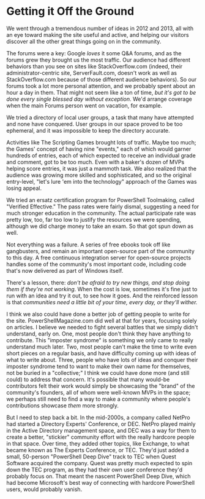 # Getting it Off the Ground
We went through a tremendous number of ideas in 2012 and 2013, all with an eye toward making the site useful and active, and helping our visitors discover all the other great things going on in the community.

The forums were a key: Google _loves_ it some Q&A forums, and as the forums grew they brought us the most traffic. Our audience had different behaviors than you see on sites like StackOverflow.com (indeed, their administrator-centric site, ServerFault.com, doesn't work as well as StackOverflow.com because of those different audience behaviors). So our forums took a lot more personal attention, and we probably spent about an hour a day in them. That might not seem like a ton of time, _but it's got to be done every single blessed day without exception_. We'd arrange coverage when the main Forums person went on vacation, for example.

We tried a directory of local user groups, a task that many have attempted and none have conquered. User groups in our space proved to be too ephemeral, and it was impossible to keep the directory accurate.

Activities like The Scripting Games brought lots of traffic. Maybe too much; the Games' concept of having nine "events," each of which would garner hundreds of entries, each of which expected to receive an individual grade and comment, got to be too much. Even with a baker's dozen of MVPs helping score entries, it was just a mammoth task. We also realized that the audience was growing more skilled and sophisticated, and so the original entry-level, "let's lure 'em into the technology" approach of the Games was losing appeal.

We tried an ersatz certification program for PowerShell Toolmaking, called "Verified Effective." The pass rates were fairly dismal, suggesting a need for much stronger education in the community. The actual participate rate was pretty low, too, far too low to justify the resources we were spending, although we did charge money to take an exam. So that got spun down as well.

Not everything was a failure. A series of free ebooks took off like gangbusters, and remain an important open-source part of the community to this day. A free continuous integration server for open-source projects handles some of the community's most important code, including code that's now delivered as part of Windows itself.

There's a lesson, there: _don't be afraid to try new things, and stop doing them if they're not working_. When the cost is low, sometimes it's fine just to run with an idea and try it out, to see how it goes. And the reinforced lesson is that _communities need a little bit of your time, every day, or they'll wither._ 

I think we also could have done a better job of getting people to write for the site. PowerShellMagazine.com did well at that for years, focusing solely on articles. I believe we needed to fight several battles that we simply didn't understand, early on. One, most people don't think they have anything to contribute. This "imposter syndrome" is something we only came to really understand much later. Two, most people can't make the time to write even short pieces on a regular basis, and have difficulty coming up with ideas of what to write about. Three, people who have lots of ideas and conquer their imposter syndrome tend to want to make their own name for themselves, not be buried in a "collective;" I think we could have done more (and still could) to address that concern. It's possible that many would-be contributors felt their work would simply be showcasing the "brand" of the community's founders, all of whom were well-known MVPs in the space; we perhaps still need to find a way to make a community where people's contributions showcase _them_ more strongly.

But I need to step back a bit. In the mid-2000s, a company called NetPro had started a Directory Experts' Conference, or DEC. NetPro played mainly in the Active Directory management space, and DEC was a way for them to create a better, "stickier" community effort with the really hardcore people in that space. Over time, they added other topics, like Exchange, to what became known as The Experts Conference, or TEC. They'd just added a small, 50-person "PowerShell Deep Dive" track to TEC when Quest Software acquired the company. Quest was pretty much expected to spin down the TEC program, as they had their own user conference they'd probably focus on. That meant the nascent PowerShell Deep Dive, which had become Microsoft's best way of connecting with hardcore PowerShell users, would probably vanish.